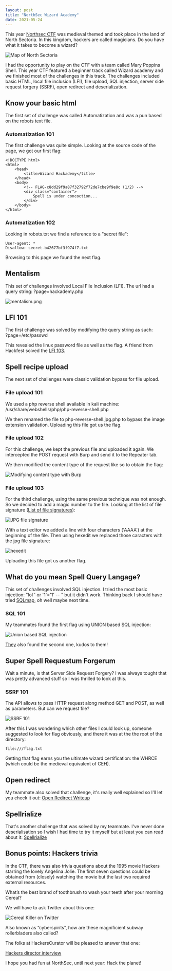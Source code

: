 ```yaml
---
layout: post
title: "NorthSec Wizard Academy"
date: 2021-05-24
---
```


This year [Northsec CTF](https://youtu.be/wJpInBMBSkg?t=2485) was medieval themed and took place in the land of North Sectoria. In this kingdom, hackers are called magicians. Do you have what it takes to become a wizard?

![Map of North Sectoria](/will-hack-for-coffee/assets/images/north-sectoria-map.png)

I had the opportunity to play on the CTF with a team called Mary Poppins Shell. This year CTF featured a beginner track called Wizard academy and we finished most of the challenges in this track. The challenges included basic HTML, local file inclusion (LFI), file upload, SQL injection, server side request forgery (SSRF), open redirect and deserialization. 

## Know your basic html

The first set of challenge was called Automatization and was a pun based on the robots text file.

### Automatization 101
The first challenge was quite simple. Looking at the source code of the page, we got our first flag:

````
<!DOCTYPE html>
<html>
    <head>
        <title>Wizard Hackademy</title>
    </head>
    <body>
        <!-- FLAG-c8dd29f9a87f32792f72de7cbe9f9e8c (1/2) -->
        <div class="container">
            Spell is under concoction...
        </div>
    </body>
</html>
````

### Automatization 102
Looking in robots.txt we find a reference to a "secret file":

````
User-agent: *
Disallow: secret-b42677bf3f974f7.txt
````

Browsing to this page we found the next flag.

## Mentalism

This set of challenges involved Local File Inclusion (LFI). The url had a query string: ?page=hackademy.php

![mentalism.png](/will-hack-for-coffee/assets/images/mentalism101.png)

## LFI 101

The first challenge was solved by modifying the query string as such:  
?page=/etc/passwd  

This revealed the linux password file as well as the flag. A friend from Hackfest solved the [LFI 103](https://erichogue.ca/2021/05/NorthSec2021WriteupMentalism/#mentalism-103).

## Spell recipe upload

The next set of challenges were classic validation bypass for file upload. 

### File upload 101 

We used a php reverse shell available in kali machine:
/usr/share/webshells/php/php-reverse-shell.php

We then renamed the file to php-reverse-shell.jpg.php to bypass the image extension validation. Uploading this file got us the flag.

### File upload 102

For this challenge, we kept the previous file and uploaded it again. We intercepted the POST request with Burp and send it to the Repeater tab.

We then modified the content type of the request like so to obtain the flag:


![Modifying content type with Burp](/will-hack-for-coffee/assets/images/file-upload102.png)

### File upload 103

For the third challenge, using the same previous technique was not enough. So we decided to add a magic number to the file. Looking at the list of file signature ([List of file signatures](https://en.wikipedia.org/wiki/List_of_file_signatures)):

![JPG file signature](/will-hack-for-coffee/assets/images/jpg-file-signature.png)

With a text editor we added a line with four characters ('AAAA') at the beginning of the file. Then using hexedit we replaced those caracters with the jpg file signature:

![hexedit](/will-hack-for-coffee/assets/images/hexedit.png)

Uploading this file got us another flag.

## What do you mean Spell Query Langage?

This set of challenges involved SQL injection. I tried the most basic injection: "lol ' or '1'='1' -- " but it didn't work. Thinking back I should have tried [SQLmap](https://lolkatz.github.io/will-hack-for-coffee/2021/03/15/full-database-exfiltration-oneliner.html), oh well maybe next time. 

### SQL 101

My teammates found the first flag using UNION based SQL injection:

![Union based SQL injection](/will-hack-for-coffee/assets/images/sql-injection101.png)

[They](https://erichogue.ca/2021/05/NorthSec2021WriteupSpellQueryLanguage/#flag-1) also found the second one, kudos to them!

## Super Spell Requestum Forgerum

Wait a minute, is that Server Side Request Forgery? I was always tought that was pretty advanced stuff so I was thrilled to look at this.

### SSRF 101

The API allows to pass HTTP request along method GET and POST, as well as parameters. But can we request file?

![SSRF 101](/will-hack-for-coffee/assets/images/ssrf-passwd.png)

After this I was wondering which other files I could look up, someone suggested to look for flag obviously, and there it was at the the root of the directory:

``
file:///flag.txt
``

Getting that flag earns you the ultimate wizard certification: the WHRCE (which could be the medieval equivalent of CEH).

## Open redirect

My teammate also solved that challenge, it's really well explained so I'll let you check it out:
[Open Redirect Writeup](https://erichogue.ca/2021/05/NorthSec2021WriteupOpenRedirect/)

## Spellrialize

That's another challenge that was solved by my teammate. I've never done deserialisation so I wish I had time to try it myself but at least you can read about it: [Spellrialize](https://erichogue.ca/2021/05/NorthSec2021WriteupSpellrialize/)

## Bonus points: Hackers trivia

In the CTF, there was also trivia questions about the 1995 movie Hackers starring the lovely Angelina Jolie. The first seven questions could be obtained from (closely) watching the movie but the last two required external resources.

What’s the best brand of toothbrush to wash your teeth after your morning Cereal? 

We will have to ask Twitter about this one:

![Cereal Killer on Twitter](/will-hack-for-coffee/assets/images/ceralKillerToothbrush.png)

Also known as “cyberspirits”, how are these magnificient subway rollerbladers also called?

The folks at HackersCurator will be pleased to answer that one:

[Hackers director interview](https://youtu.be/ZpMVgNNZDPw?t=1431)

I hope you had fun at NorthSec, until next year: Hack the planet!





